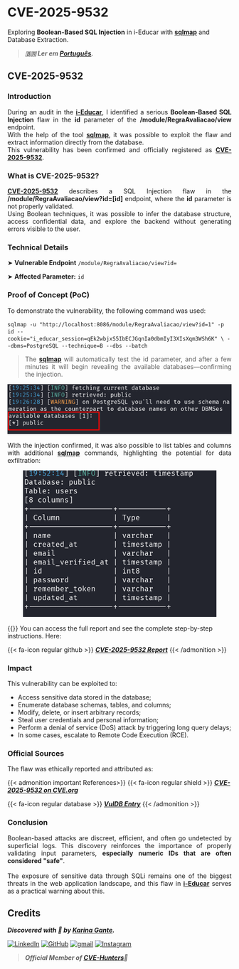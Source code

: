 # CVE-2025-9532


Exploring **Boolean-Based SQL Injection** in i-Educar with <b><a href="https://github.com/sqlmapproject/sqlmap" target=_blank>sqlmap</a></b> and Database Extraction.

<!--more-->

> ***🇧🇷 Ler em [Português](http://karinagante.github.io/pt-br/cve-2025-9532).***

## CVE-2025-9532

### Introduction

<p align="justify">During an audit in the <b><a href="https://github.com/portabilis/i-educar" target=_blank>i-Educar</a></b>, I identified a serious <b>Boolean-Based SQL Injection</b> flaw in the <b>id</b> parameter of the <b>/module/RegraAvaliacao/view</b> endpoint. </br> With the help of the tool <b><a href="https://github.com/sqlmapproject/sqlmap" target=_blank>sqlmap</a></b>, it was possible to exploit the flaw and extract information directly from the database. </br> This vulnerability has been confirmed and officially registered as <b><a href="https://www.cve.org/CVERecord?id=CVE-2025-9532" target=_blank>CVE-2025-9532</a></b>. </p>

### What is CVE-2025-9532?

<p align="justify"><b><a href="https://www.cve.org/CVERecord?id=CVE-2025-9532" target=_blank>CVE-2025-9532</a></b> describes a SQL Injection flaw in the <b>/module/RegraAvaliacao/view?id=[id]</b> endpoint, where the <b>id</b> parameter is not properly validated.</br> Using Boolean techniques, it was possible to infer the database structure, access confidential data, and explore the backend without generating errors visible to the user.</p>

### Technical Details

➤ **Vulnerable Endpoint** `/module/RegraAvaliacao/view?id=`

➤ **Affected Parameter:** `id`

### Proof of Concept (PoC)

To demonstrate the vulnerability, the following command was used:

```terminal
sqlmap -u "http://localhost:8086/module/RegraAvaliacao/view?id=1" -p id --cookie="i_educar_session=qEk2wbjxS5IbECJGqnIa0dbmIyI3XIsXqm3WSh6K" \ --dbms=PostgreSQL --technique=B --dbs --batch
```
> <p align="justify">The <b><a href="https://github.com/sqlmapproject/sqlmap" target=_blank>sqlmap</a></b> will automatically test the id parameter, and after a few minutes it will begin revealing the available databases—confirming the injection.</p>

<p align="center">
<img src="/images/CVE-2025-9532/PoC1.png"><br>
</p>

<p align="justify">With the injection confirmed, it was also possible to list tables and columns with additional <b><a href="https://github.com/sqlmapproject/sqlmap" target=_blank>sqlmap</a></b> commands, highlighting the potential for data exfiltration:</p>

<p align="center">
<img src="/images/CVE-2025-9532/PoC2.png"><br>
</p>

{{<admonition tip Report>}}
You can access the full report and see the complete step-by-step instructions. Here:

{{< fa-icon regular github >}}
***[CVE-2025-9532 Report](https://github.com/KarinaGante/KGSec/blob/main/CVEs/i-educar/CVE-2025-9532.md)***
{{< /admonition >}}

### Impact

This vulnerability can be exploited to:

- Access sensitive data stored in the database;
- Enumerate database schemas, tables, and columns;
- Modify, delete, or insert arbitrary records;
- Steal user credentials and personal information;
- Perform a denial of service (DoS) attack by triggering long query delays;
- In some cases, escalate to Remote Code Execution (RCE).

### Official Sources

The flaw was ethically reported and attributed as:

{{< admonition important References>}} 
{{< fa-icon regular shield >}}
***[CVE-2025-9532 on CVE.org](https://www.cve.org/CVERecord?id=CVE-2025-9532)***

{{< fa-icon regular database >}} 
***[VulDB Entry](https://vuldb.com/?id.321551)***
{{< /admonition >}}

### Conclusion

<p align="justify">Boolean-based attacks are discreet, efficient, and often go undetected by superficial logs. This discovery reinforces the importance of properly validating input parameters, <b>especially numeric IDs that are often considered "safe"</b>.</br></br> The exposure of sensitive data through SQLi remains one of the biggest threats in the web application landscape, and this flaw in <b><a href="https://github.com/portabilis/i-educar" target=_blank>i-Educar</a></b> serves as a practical warning about this.</p>

## Credits

***Discovered with 💜 by [Karina Gante](https://karinagante.github.io/).***

[![LinkedIn](https://skillicons.dev/icons?i=linkedin&theme=dark)](https://www.linkedin.com/in/karina-gante/)
[![GitHub](https://skillicons.dev/icons?i=github&theme=dark)](https://www.github.com/KarinaGante/)
[![gmail](https://skillicons.dev/icons?i=gmail&theme=dark)](mailto:karina.gante1@gmail.com)
[![Instagram](https://skillicons.dev/icons?i=instagram&theme=dark)](https://www.instagram.com/karinovisk02/)

> ***Official Member of [CVE-Hunters](https://www.cvehunters.com/)🏹***
